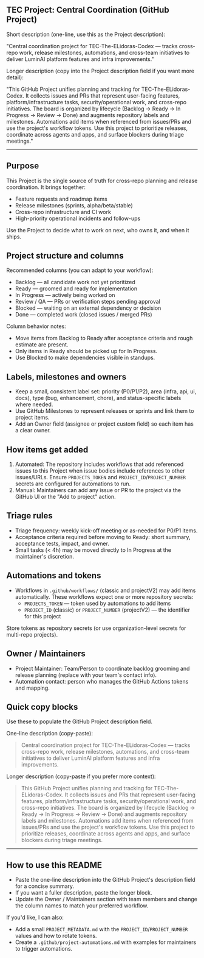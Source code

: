 ## TEC Project: Central Coordination (GitHub Project)

Short description (one-line, use this as the Project description):

"Central coordination project for TEC-The-ELidoras-Codex — tracks cross-repo work, release milestones, automations, and cross-team initiatives to deliver LuminAI platform features and infra improvements."

Longer description (copy into the Project description field if you want more detail):

"This GitHub Project unifies planning and tracking for TEC-The-ELidoras-Codex. It collects issues and PRs that represent user-facing features, platform/infrastructure tasks, security/operational work, and cross-repo initiatives. The board is organized by lifecycle (Backlog → Ready → In Progress → Review → Done) and augments repository labels and milestones. Automations add items when referenced from issues/PRs and use the project's workflow tokens. Use this project to prioritize releases, coordinate across agents and apps, and surface blockers during triage meetings."

---

## Purpose

This Project is the single source of truth for cross-repo planning and release coordination. It brings together:

- Feature requests and roadmap items
- Release milestones (sprints, alpha/beta/stable)
- Cross-repo infrastructure and CI work
- High-priority operational incidents and follow-ups

Use the Project to decide what to work on next, who owns it, and when it ships.

## Project structure and columns

Recommended columns (you can adapt to your workflow):

- Backlog — all candidate work not yet prioritized
- Ready — groomed and ready for implementation
- In Progress — actively being worked on
- Review / QA — PRs or verification steps pending approval
- Blocked — waiting on an external dependency or decision
- Done — completed work (closed issues / merged PRs)

Column behavior notes:
- Move items from Backlog to Ready after acceptance criteria and rough estimate are present.
- Only items in Ready should be picked up for In Progress.
- Use Blocked to make dependencies visible in standups.

## Labels, milestones and owners

- Keep a small, consistent label set: priority (P0/P1/P2), area (infra, api, ui, docs), type (bug, enhancement, chore), and status-specific labels where needed.
- Use GitHub Milestones to represent releases or sprints and link them to project items.
- Add an Owner field (assignee or project custom field) so each item has a clear owner.

## How items get added

1. Automated: The repository includes workflows that add referenced issues to this Project when issue bodies include references to other issues/URLs. Ensure `PROJECTS_TOKEN` and `PROJECT_ID`/`PROJECT_NUMBER` secrets are configured for automations to run.
2. Manual: Maintainers can add any issue or PR to the project via the GitHub UI or the "Add to project" action.

## Triage rules

- Triage frequency: weekly kick-off meeting or as-needed for P0/P1 items.
- Acceptance criteria required before moving to Ready: short summary, acceptance tests, impact, and owner.
- Small tasks (< 4h) may be moved directly to In Progress at the maintainer's discretion.

## Automations and tokens

- Workflows in `.github/workflows/` (classic and projectV2) may add items automatically. These workflows expect one or more repository secrets:
  - `PROJECTS_TOKEN` — token used by automations to add items
  - `PROJECT_ID` (classic) or `PROJECT_NUMBER` (projectV2) — the identifier for this project

Store tokens as repository secrets (or use organization-level secrets for multi-repo projects).

## Owner / Maintainers

- Project Maintainer: Team/Person to coordinate backlog grooming and release planning (replace with your team's contact info).
- Automation contact: person who manages the GitHub Actions tokens and mapping.

## Quick copy blocks

Use these to populate the GitHub Project description field.

One-line description (copy-paste):

> Central coordination project for TEC-The-ELidoras-Codex — tracks cross-repo work, release milestones, automations, and cross-team initiatives to deliver LuminAI platform features and infra improvements.

Longer description (copy-paste if you prefer more context):

> This GitHub Project unifies planning and tracking for TEC-The-ELidoras-Codex. It collects issues and PRs that represent user-facing features, platform/infrastructure tasks, security/operational work, and cross-repo initiatives. The board is organized by lifecycle (Backlog → Ready → In Progress → Review → Done) and augments repository labels and milestones. Automations add items when referenced from issues/PRs and use the project's workflow tokens. Use this project to prioritize releases, coordinate across agents and apps, and surface blockers during triage meetings.

---

## How to use this README

- Paste the one-line description into the GitHub Project's description field for a concise summary.
- If you want a fuller description, paste the longer block.
- Update the Owner / Maintainers section with team members and change the column names to match your preferred workflow.

If you'd like, I can also:
- Add a small `PROJECT_METADATA.md` with the `PROJECT_ID`/`PROJECT_NUMBER` values and how to rotate tokens.
- Create a `.github/project-automations.md` with examples for maintainers to trigger automations.
